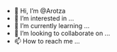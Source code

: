 - 👋 Hi, I’m @Arotza
- 👀 I’m interested in ...
- 🌱 I’m currently learning ...
- 💞️ I’m looking to collaborate on ...
- 📫 How to reach me ...

<!---
Arotza/Arotza is a ✨ special ✨ repository because its `README.md` (this file) appears on your GitHub profile.
You can click the Preview link to take a look at your changes.
--->
